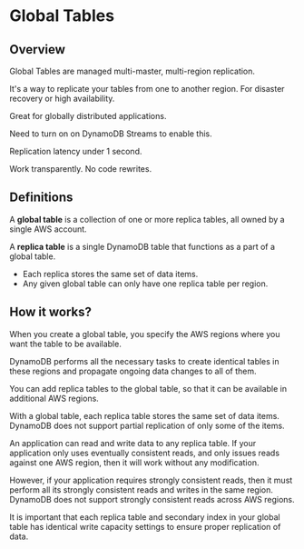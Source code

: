 # Global Tables

## Overview

Global Tables are managed multi-master, multi-region replication. 

It's a way to replicate your tables from one to another region. For disaster recovery or high availability.

Great for globally distributed applications.

Need to turn on on DynamoDB Streams to enable this.

Replication latency under 1 second.

Work transparently. No code rewrites.


## Definitions

A **global table** is a collection of one or more replica tables, all owned by a single AWS account.

A **replica table** is a single DynamoDB table that functions as a part of a global table. 
  - Each replica stores the same set of data items.
  - Any given global table can only have one replica table per region.


## How it works?

When you create a global table, you specify the AWS regions where you want the table to be available.

DynamoDB performs all the necessary tasks to create identical tables in these regions and propagate ongoing data changes to all of them.

You can add replica tables to the global table, so that it can be available in additional AWS regions.

With a global table, each replica table stores the same set of data items. DynamoDB does not support partial replication of only some of the items.

An application can read and write data to any replica table. If your application only uses eventually consistent reads, and only issues reads against one AWS region, then it will work without any modification.

However, if your application requires strongly consistent reads, then it must perform all its strongly consistent reads and writes in the same region. DynamoDB does not support strongly consistent reads across AWS regions.

It is important that each replica table and secondary index in your global table has identical write capacity settings to ensure proper replication of data.